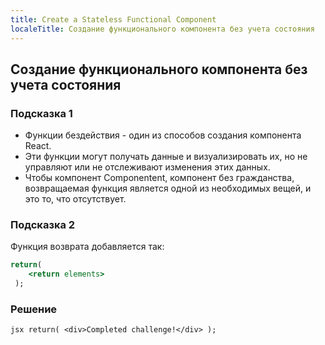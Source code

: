 ```yaml
---
title: Create a Stateless Functional Component
localeTitle: Создание функционального компонента без учета состояния
---
```

## Создание функционального компонента без учета состояния

### Подсказка 1

*   Функции бездействия - один из способов создания компонента React.
*   Эти функции могут получать данные и визуализировать их, но не управляют или не отслеживают изменения этих данных.
*   Чтобы компонент Componentent, компонент без гражданства, возвращаемая функция является одной из необходимых вещей, и это то, что отсутствует.

### Подсказка 2

Функция возврата добавляется так:

```jsx
return( 
    <return elements> 
 ); 
```

### Решение

`jsx return( <div>Completed challenge!</div> );`